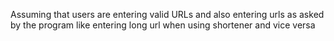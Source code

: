 Assuming that users are entering valid URLs and also entering urls as asked by the program like entering long url when using shortener and vice versa

